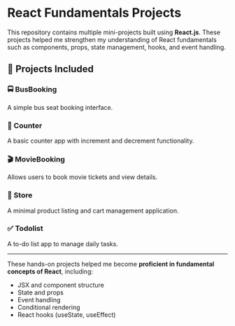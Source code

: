 # React Fundamentals Projects

This repository contains multiple mini-projects built using **React.js**. These projects helped me strengthen my understanding of React fundamentals such as components, props, state management, hooks, and event handling.

## 📁 Projects Included

### 🚍 BusBooking
A simple bus seat booking interface.

### 🔢 Counter  
A basic counter app with increment and decrement functionality.  

### 🎬 MovieBooking  
Allows users to book movie tickets and view details.  

### 🛒 Store  
A minimal product listing and cart management application.  

### ✅ Todolist  
A to-do list app to manage daily tasks.  

---

These hands-on projects helped me become **proficient in fundamental concepts of React**, including:
- JSX and component structure  
- State and props  
- Event handling  
- Conditional rendering  
- React hooks (useState, useEffect)  


